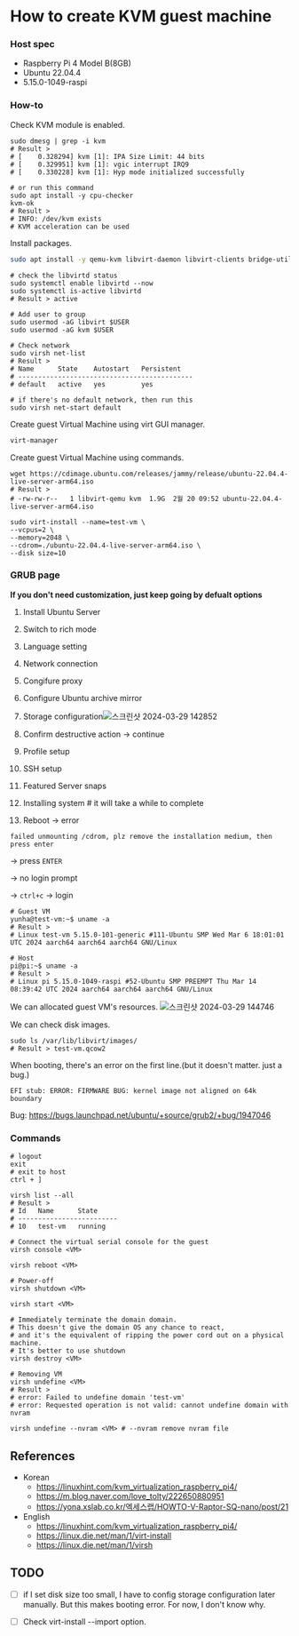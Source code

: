 # How to create KVM guest machine

### Host spec
- Raspberry Pi 4 Model B(8GB)
- Ubuntu 22.04.4
- 5.15.0-1049-raspi

### How-to
Check KVM module is enabled.
```
sudo dmesg | grep -i kvm
# Result >
# [    0.328294] kvm [1]: IPA Size Limit: 44 bits
# [    0.329951] kvm [1]: vgic interrupt IRQ9
# [    0.330228] kvm [1]: Hyp mode initialized successfully

# or run this command 
sudo apt install -y cpu-checker
kvm-ok
# Result >
# INFO: /dev/kvm exists
# KVM acceleration can be used
```

Install packages.
```bash
sudo apt install -y qemu-kvm libvirt-daemon libvirt-clients bridge-utils virtinst virt-manager
```

```
# check the libvirtd status
sudo systemctl enable libvirtd --now
sudo systemctl is-active libvirtd
# Result > active

# Add user to group
sudo usermod -aG libvirt $USER
sudo usermod -aG kvm $USER
```

```
# Check network
sudo virsh net-list
# Result >
# Name      State    Autostart   Persistent
# --------------------------------------------
# default   active   yes         yes
 
# if there's no default network, then run this
sudo virsh net-start default
```

Create guest Virtual Machine using virt GUI manager.
```bash
virt-manager
```

Create guest Virtual Machine using commands.
```
wget https://cdimage.ubuntu.com/releases/jammy/release/ubuntu-22.04.4-live-server-arm64.iso
# Result >
# -rw-rw-r--   1 libvirt-qemu kvm  1.9G  2월 20 09:52 ubuntu-22.04.4-live-server-arm64.iso

sudo virt-install --name=test-vm \
--vcpus=2 \
--memory=2048 \
--cdrom=./ubuntu-22.04.4-live-server-arm64.iso \
--disk size=10
```

### GRUB page
**If you don't need customization, just keep going by defualt options**
1. Install Ubuntu Server
2. Switch to rich mode
3. Language setting
4. Network connection
5. Congifure proxy
6. Configure Ubuntu archive mirror
7. Storage configuration![스크린샷 2024-03-29 142852](https://github.com/yunhachoi/manual/assets/161846673/2ce82f24-54d6-4c22-921b-835d8b2e241b)

10. Confirm destructive action -> continue
11. Profile setup
12. SSH setup
13. Featured Server snaps
14. Installing system # it will take a while to complete
15. Reboot -> error

`failed unmounting /cdrom, plz remove the installation medium, then press enter`

-> press `ENTER`

-> no login prompt

-> `ctrl+c` -> login

```
# Guest VM
yunha@test-vm:~$ uname -a
# Result > 
# Linux test-vm 5.15.0-101-generic #111-Ubuntu SMP Wed Mar 6 18:01:01 UTC 2024 aarch64 aarch64 aarch64 GNU/Linux

# Host
pi@pi:~$ uname -a
# Result > 
# Linux pi 5.15.0-1049-raspi #52-Ubuntu SMP PREEMPT Thu Mar 14 08:39:42 UTC 2024 aarch64 aarch64 aarch64 GNU/Linux
```

We can allocated guest VM's resources.
![스크린샷 2024-03-29 144746](https://github.com/yunhachoi/manual/assets/161846673/329456e7-8375-472d-b7fd-4824333f060d)

We can check disk images.
```
sudo ls /var/lib/libvirt/images/
# Result > test-vm.qcow2
```

When booting, there's an error on the first line.(but it doesn't matter. just a bug.)

`EFI stub: ERROR: FIRMWARE BUG: kernel image not aligned on 64k boundary`

Bug: https://bugs.launchpad.net/ubuntu/+source/grub2/+bug/1947046


### Commands
```
# logout
exit 
# exit to host
ctrl + ]
```

```
virsh list --all
# Result >
# Id   Name      State
# -------------------------
# 10   test-vm   running
```

```
# Connect the virtual serial console for the guest
virsh console <VM>

virsh reboot <VM>

# Power-off
virsh shutdown <VM>

virsh start <VM>

# Immediately terminate the domain domain.
# This doesn't give the domain OS any chance to react, 
# and it's the equivalent of ripping the power cord out on a physical machine.
# It's better to use shutdown
virsh destroy <VM>

# Removing VM
virsh undefine <VM>
# Result >
# error: Failed to undefine domain 'test-vm'
# error: Requested operation is not valid: cannot undefine domain with nvram

virsh undefine --nvram <VM> # --nvram remove nvram file
```

## References
- Korean
  * https://linuxhint.com/kvm_virtualization_raspberry_pi4/
  * https://m.blog.naver.com/love_tolty/222650880951
  * https://yona.xslab.co.kr/엑세스랩/HOWTO-V-Raptor-SQ-nano/post/21
- English
  * https://linuxhint.com/kvm_virtualization_raspberry_pi4/
  * https://linux.die.net/man/1/virt-install
  * https://linux.die.net/man/1/virsh

## TODO

- [ ] if I set disk size too small, I have to config storage configuration later manually.
But this makes booting error. For now, I don't know why.
- [ ] Check virt-install --import option.

